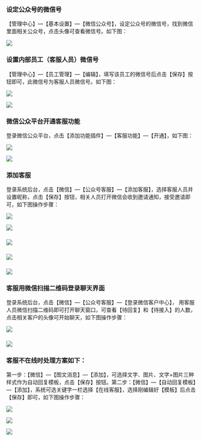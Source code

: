 ### 设定公众号的微信号

【管理中心】—【基本设置】—【微信公众号】，设定公众号的微信号，找到微信里面相关公众号，点击头像可查看微信号。如下图：

![](/assets/微信公众号设置.jpg)

### 设置内部员工（客服人员）微信号

【管理中心】—【员工管理】—【编辑】，填写该员工的微信号后点击【保存】按钮即可，此微信号为客服人员微信号。如下图：

![](/assets/员工管理1.png)

![](/assets/员工管理2.jpg)

### 微信公众平台开通客服功能

登录微信公众平台，点击【添加功能插件】—【客服功能】—【开通】，如下图：

![](/assets/添加功能插件1.png)

![](/assets/添加客服功能.jpg)

### 添加客服

登录系统后台，点击【微信】—【公众号客服】—【添加客服】，选择客服人员并设置昵称，点击【保存】按钮，相关人员打开微信会收到邀请通知，接受邀请即可，如下图操作步骤：

![](/assets/添加客服1.jpg)

![](/assets/添加客服2.jpg)

### ![](/assets/w.jpg)

### ![](/assets/o.jpg)

### ![](/assets/r.jpg)

### 客服用微信扫描二维码登录聊天界面

登录系统后台，点击【微信】—【公众号客服】—【登录微信客户中心】， 用客服人员微信扫描二维码即可打开聊天窗口，可查看【待回复】和【待接入】的人数，点击相关客户的头像可开始聊天，如下图操作步骤：

![](/assets/登录微信客服中心1.jpg)

### ![](/assets/开始聊天.jpg)

### 客服不在线时处理方案如下：

第一步：【微信】—【图文消息】—【添加】，可选择文字、图片、文字+图片三种样式作为自动回复模板，点击【保存】按钮。第二步：【微信】—【自动回复模板】—【添加】，系统可选关键字一栏选择【在线客服】，选择刚编辑好【模板】后点击【保存】即可，如下图操作步骤：

![](/assets/图文消息1.jpg)

![](/assets/添加自动回复模板1.jpg)

![](/assets/自动回复模板.jpg)

